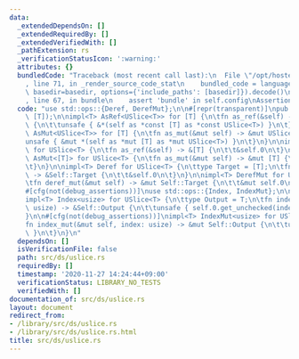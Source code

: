 ```yaml
---
data:
  _extendedDependsOn: []
  _extendedRequiredBy: []
  _extendedVerifiedWith: []
  _pathExtension: rs
  _verificationStatusIcon: ':warning:'
  attributes: {}
  bundledCode: "Traceback (most recent call last):\n  File \"/opt/hostedtoolcache/Python/3.9.0/x64/lib/python3.9/site-packages/onlinejudge_verify/documentation/build.py\"\
    , line 71, in _render_source_code_stat\n    bundled_code = language.bundle(stat.path,\
    \ basedir=basedir, options={'include_paths': [basedir]}).decode()\n  File \"/opt/hostedtoolcache/Python/3.9.0/x64/lib/python3.9/site-packages/onlinejudge_verify/languages/user_defined.py\"\
    , line 67, in bundle\n    assert 'bundle' in self.config\nAssertionError\n"
  code: "use std::ops::{Deref, DerefMut};\n\n#[repr(transparent)]\npub struct USlice<T>(pub\
    \ [T]);\n\nimpl<T> AsRef<USlice<T>> for [T] {\n\tfn as_ref(&self) -> &USlice<T>\
    \ {\n\t\tunsafe { &*(self as *const [T] as *const USlice<T>) }\n\t}\n}\n\nimpl<T>\
    \ AsMut<USlice<T>> for [T] {\n\tfn as_mut(&mut self) -> &mut USlice<T> {\n\t\t\
    unsafe { &mut *(self as *mut [T] as *mut USlice<T>) }\n\t}\n}\n\nimpl<T> AsRef<[T]>\
    \ for USlice<T> {\n\tfn as_ref(&self) -> &[T] {\n\t\t&self.0\n\t}\n}\n\nimpl<T>\
    \ AsMut<[T]> for USlice<T> {\n\tfn as_mut(&mut self) -> &mut [T] {\n\t\t&mut self.0\n\
    \t}\n}\n\nimpl<T> Deref for USlice<T> {\n\ttype Target = [T];\n\tfn deref(&self)\
    \ -> &Self::Target {\n\t\t&self.0\n\t}\n}\n\nimpl<T> DerefMut for USlice<T> {\n\
    \tfn deref_mut(&mut self) -> &mut Self::Target {\n\t\t&mut self.0\n\t}\n}\n\n\
    #[cfg(not(debug_assertions))]\nuse std::ops::{Index, IndexMut};\n\n#[cfg(not(debug_assertions))]\n\
    impl<T> Index<usize> for USlice<T> {\n\ttype Output = T;\n\tfn index(&self, index:\
    \ usize) -> &Self::Output {\n\t\tunsafe { self.0.get_unchecked(index) }\n\t}\n\
    }\n\n#[cfg(not(debug_assertions))]\nimpl<T> IndexMut<usize> for USlice<T> {\n\t\
    fn index_mut(&mut self, index: usize) -> &mut Self::Output {\n\t\tunsafe { self.0.get_unchecked_mut(index)\
    \ }\n\t}\n}\n"
  dependsOn: []
  isVerificationFile: false
  path: src/ds/uslice.rs
  requiredBy: []
  timestamp: '2020-11-27 14:24:44+09:00'
  verificationStatus: LIBRARY_NO_TESTS
  verifiedWith: []
documentation_of: src/ds/uslice.rs
layout: document
redirect_from:
- /library/src/ds/uslice.rs
- /library/src/ds/uslice.rs.html
title: src/ds/uslice.rs
---
```

